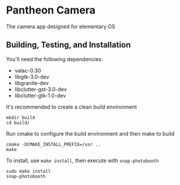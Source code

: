 # Pantheon Camera

The camera app designed for elementary OS

## Building, Testing, and Installation

You'll need the following dependencies:

 - valac-0.30
 - libgtk-3.0-dev
 - libgranite-dev
 - libclutter-gst-3.0-dev
 - libclutter-gtk-1.0-dev

It's recommended to create a clean build environment

    mkdir build
    cd build/
    
Run cmake to configure the build environment and then make to build

    cmake -DCMAKE_INSTALL_PREFIX=/usr ..
    make
    
To install, use `make install`, then execute with `snap-photobooth`

    sudo make install
    snap-photobooth
